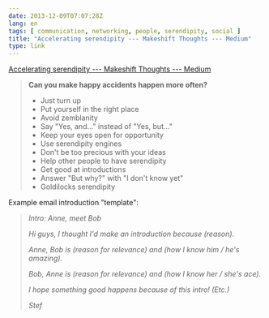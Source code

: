 ```yaml
---
date: 2013-12-09T07:07:28Z
lang: en
tags: [ communication, networking, people, serendipity, social ]
title: "Accelerating serendipity --- Makeshift Thoughts --- Medium"
type: link
---
```


[Accelerating serendipity --- Makeshift Thoughts ---
Medium](https://medium.com/makeshift-thoughts/1d03b0d4da2b)

> **Can you make happy accidents happen more often?**
>
> -   Just turn up
> -   Put yourself in the right place
> -   Avoid zemblanity
> -   Say "Yes, and..." instead of "Yes, but..."
> -   Keep your eyes open for opportunity
> -   Use serendipity engines
> -   Don't be too precious with your ideas
> -   Help other people to have serendipity
> -   Get good at introductions
> -   Answer "But why?" with "I don't know yet"
> -   Goldilocks serendipity

Example email introduction "template":

> *Intro: Anne, meet Bob*
>
> *Hi guys, I thought I'd make an introduction because (reason).*
>
> *Anne, Bob is (reason for relevance) and (how I know him / he's
> amazing).*
>
> *Bob, Anne is (reason for relevance) and (how I know her / she's
> ace).*
>
> *I hope something good happens because of this intro! (Etc.)*
>
> *Stef*

